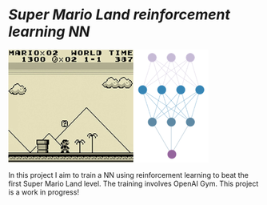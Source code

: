 # *_Super Mario Land reinforcement learning NN_*
<img src="https://github.com/hempelc/mario_reinforcement_learning_NN/blob/main/image.png" alt="Mario NN" width="400"/>

In this project I aim to train a NN using reinforcement learning to beat the first Super Mario Land level.
The training involves OpenAI Gym.
This project is a work in progress!
